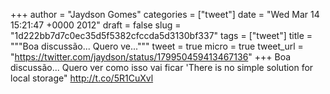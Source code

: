 
+++
author = "Jaydson Gomes"
categories = ["tweet"]
date = "Wed Mar 14 15:21:47 +0000 2012"
draft = false
slug = "1d222bb7d7c0ec35d5f5382cfccda5d3130bf337"
tags = ["tweet"]
title = """Boa discussão... Quero ve..."""
tweet = true
micro = true
tweet_url = "https://twitter.com/jaydson/status/179950459413467136"
+++
Boa discussão... Quero ver como isso vai ficar 'There is no simple solution for local storage" http://t.co/5R1CuXvl
